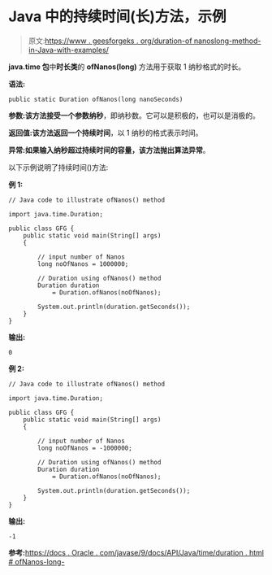 # Java 中的持续时间(长)方法，示例

> 原文:[https://www . geesforgeks . org/duration-of nanoslong-method-in-Java-with-examples/](https://www.geeksforgeeks.org/duration-ofnanoslong-method-in-java-with-examples/)

**java.time 包**中**时长类**的 **ofNanos(long)** 方法用于获取 1 纳秒格式的时长。

**语法:**

```
public static Duration ofNanos(long nanoSeconds)

```

**参数:**该方法接受一个参数**纳秒**，即纳秒数。它可以是积极的，也可以是消极的。

**返回值:**该方法返回一个**持续时间**，以 1 纳秒的格式表示时间。

**异常:**如果输入纳秒超过持续时间的容量，该方法抛出**算法异常**。

以下示例说明了持续时间()方法:

**例 1:**

```
// Java code to illustrate ofNanos() method

import java.time.Duration;

public class GFG {
    public static void main(String[] args)
    {

        // input number of Nanos
        long noOfNanos = 1000000;

        // Duration using ofNanos() method
        Duration duration
            = Duration.ofNanos(noOfNanos);

        System.out.println(duration.getSeconds());
    }
}
```

**输出:**

```
0

```

**例 2:**

```
// Java code to illustrate ofNanos() method

import java.time.Duration;

public class GFG {
    public static void main(String[] args)
    {

        // input number of Nanos
        long noOfNanos = -1000000;

        // Duration using ofNanos() method
        Duration duration
            = Duration.ofNanos(noOfNanos);

        System.out.println(duration.getSeconds());
    }
}
```

**输出:**

```
-1

```

**参考:**[https://docs . Oracle . com/javase/9/docs/API/Java/time/duration . html # ofNanos-long-](https://docs.oracle.com/javase/9/docs/api/java/time/Duration.html#ofNanos-long-)